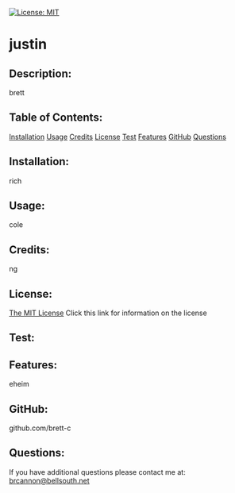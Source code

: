 [![License: MIT](https://img.shields.io/badge/License-MIT-yellow.svg)](https://opensource.org/licenses/MIT)
  
# justin 

## Description: 
brett

## Table of Contents: 
[Installation](#Installation)
[Usage](#Usage)
[Credits](#Credits)
[License](#License)
[Test](#Test)
[Features](#Features)
[GitHub](#GitHub)
[Questions](#Questions)

## Installation:
rich

## Usage:
cole

## Credits:
ng

## License:
[The MIT License](https://opensource.org/licenses/MIT)
Click this link for information on the license


## Test:


## Features:
eheim

## GitHub:
github.com/brett-c

## Questions:
If you have additional questions please contact me at:
brcannon@bellsouth.net